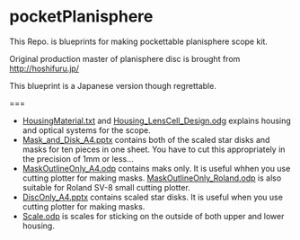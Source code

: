 # pocketPlanisphere

This Repo. is blueprints for making pockettable planisphere scope kit.

Original production master of planisphere disc is brought from http://hoshifuru.jp/

This blueprint is a Japanese version though regrettable. 

===

* [HousingMaterial.txt](https://github.com/satakagi/pocketPlanisphere/blob/master/HousingMaterial.txt) and [Housing_LensCell_Design.odg](https://github.com/satakagi/pocketPlanisphere/blob/master/Housing_LensCell_Design.odg) explains housing and optical systems for the scope.
* [Mask_and_Disk_A4.pptx](https://github.com/satakagi/pocketPlanisphere/blob/master/Mask_and_Disk_A4.pptx) contains both of the scaled star disks and masks for ten pieces in one sheet. You have to cut this appropriately in the precision of 1mm or less...
* [MaskOutlineOnly_A4.odp](https://github.com/satakagi/pocketPlanisphere/blob/master/MaskOutlineOnly_A4.odp) contains maks only. It is useful whhen you use cutting plotter for making masks.  [MaskOutlineOnly_Roland.odp](https://github.com/satakagi/pocketPlanisphere/blob/master/MaskOutlineOnly_Roland.odp) is also suitable for  Roland SV-8 small cutting plotter.
* [DiscOnly_A4.pptx](https://github.com/satakagi/pocketPlanisphere/blob/master/DiscOnly_A4.pptx) contains scaled star disks. It is useful when you use cutting plotter for making masks.
* [Scale.odp](https://github.com/satakagi/pocketPlanisphere/blob/master/Scale.odp) is scales for sticking on the outside of both upper and lower housing. 


